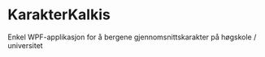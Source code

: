 # KarakterKalkis
Enkel WPF-applikasjon for å bergene gjennomsnittskarakter på høgskole / universitet
